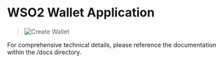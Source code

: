 # WSO2 Wallet Application

> ![Create Wallet](/docs/images/wso2-wallet-app.png)

For comprehensive technical details, please reference the documentation within the /docs directory.

